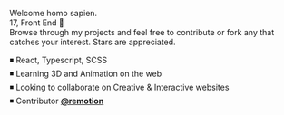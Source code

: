 Welcome homo sapien.  
17, Front End 🔻   
Browse through my projects and feel free to contribute or fork any that catches your interest. Stars are appreciated.  
  
 ◾ React, Typescript, SCSS  
 ◾ Learning 3D and Animation on the web  
 ◾ Looking to collaborate on Creative & Interactive websites  
 ◾ Contributor [**@remotion**](https://github.com/JonnyBurger/remotion/)
